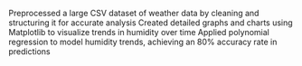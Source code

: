 Preprocessed a large CSV dataset of weather data by cleaning and structuring it for accurate analysis 
Created detailed graphs and charts using Matplotlib to visualize trends in humidity over time 
Applied polynomial regression to model humidity trends, achieving an 80% accuracy rate in predictions

